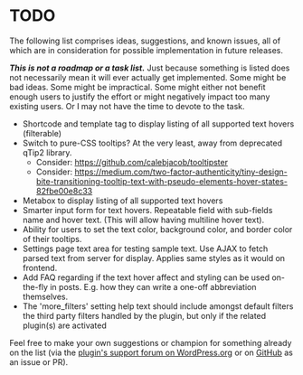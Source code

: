 # TODO

The following list comprises ideas, suggestions, and known issues, all of which are in consideration for possible implementation in future releases.

***This is not a roadmap or a task list.*** Just because something is listed does not necessarily mean it will ever actually get implemented. Some might be bad ideas. Some might be impractical. Some might either not benefit enough users to justify the effort or might negatively impact too many existing users. Or I may not have the time to devote to the task.

* Shortcode and template tag to display listing of all supported text hovers (filterable)
* Switch to pure-CSS tooltips? At the very least, away from deprecated qTip2 library.
  * Consider: https://github.com/calebjacob/tooltipster
  * Consider: https://medium.com/two-factor-authenticity/tiny-design-bite-transitioning-tooltip-text-with-pseudo-elements-hover-states-82fbe00e8c33
* Metabox to display listing of all supported text hovers
* Smarter input form for text hovers. Repeatable field with sub-fields name and hover text. (This will allow having multiline hover text).
* Ability for users to set the text color, background color, and border color of their tooltips.
* Settings page text area for testing sample text. Use AJAX to fetch parsed text from server for display. Applies same styles as it would on frontend.
* Add FAQ regarding if the text hover affect and styling can be used on-the-fly in posts. E.g. how they can write a one-off abbreviation themselves.
* The 'more_filters' setting help text should include amongst default filters the third party filters handled by the plugin, but only if the related plugin(s) are activated

Feel free to make your own suggestions or champion for something already on the list (via the [plugin's support forum on WordPress.org](https://wordpress.org/support/plugin/text-hover/) or on [GitHub](https://github.com/coffee2code/text-hover/) as an issue or PR).